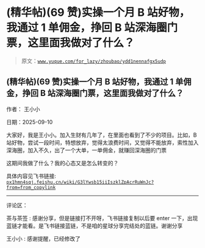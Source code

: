 # (精华帖)(69 赞)实操一个月 B 站好物，我通过 1 单佣金，挣回 B 站深海圈门票，这里面我做对了什么？

> 原文：[`www.yuque.com/for_lazy/zhoubao/ydd1nennafgx5udp`](https://www.yuque.com/for_lazy/zhoubao/ydd1nennafgx5udp)

## (精华帖)(69 赞)实操一个月 B 站好物，我通过 1 单佣金，挣回 B 站深海圈门票，这里面我做对了什么？

作者： 王小小

日期：2025-09-10

大家好，我是王小小。加入生财有几年了，在里面也看到了不少的项目。比如，B 站好物，尝试一段时间，特想放弃，觉得太浪费时间，又觉得不能放弃，索性加入深海圈，加入不久，出了一个大单，一单佣金，就赚回深海圈的门票

这期间我做了什么？我的心态又是怎么转变的？

具体内容见飞书链接: [`px1hmn4sqj.feishu.cn/wiki/G3lYwsb15iiIszklZpAcrRuWnJc?from=from_copylink`](https://px1hmn4sqj.feishu.cn/wiki/G3lYwsb15iiIszklZpAcrRuWnJc?from=from_copylink)

* * *

评论区：

茶与茶签 : 感谢分享，但是链接打不开呀，飞书链接复制以后要 enter 一下，出现蓝链才能看。是飞书链接蓝链，不是咱的星球分享完结处的蓝链。谢谢分享

王小小 : 感谢提醒，已经修改了